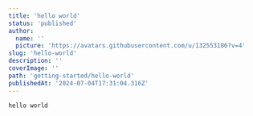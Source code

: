 ```yaml
---
title: 'hello world'
status: 'published'
author:
  name: ''
  picture: 'https://avatars.githubusercontent.com/u/132553186?v=4'
slug: 'hello-world'
description: ''
coverImage: ''
path: 'getting-started/hello-world'
publishedAt: '2024-07-04T17:31:04.316Z'
---
```


```
hello world
```